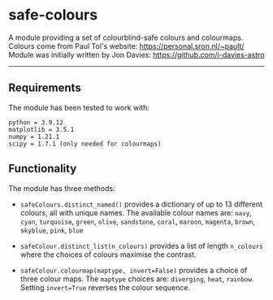 # safe-colours
A module providing a set of colourblind-safe colours and colourmaps.
Colours come from Paul Tol's website: https://personal.sron.nl/~pault/
Module was initially written by Jon Davies: https://github.com/j-davies-astro

***

## Requirements
The module has been tested to work with:
```
python = 3.9.12
matplotlib = 3.5.1
numpy = 1.21.1
scipy = 1.7.1 (only needed for colourmaps)
```

## Functionality
The module has three methods:
- `safeColours.distinct_named()` provides a dictionary of up to 13 different colours, all with unique names.
The available colour names are:
`navy`, `cyan`, `turquoise`, `green`, `olive`, `sandstone`, `coral`, `maroon`, `magenta`, `brown`, `skyblue`, `pink`, `blue`

- `safeColour.distinct_list(n_colours)` provides a list of length `n_colours` where the choices of colours maximise the contrast.

- `safeColour.colourmap(maptype, invert=False)` provides a choice of three colour maps. The `maptype` choices are: `diverging`, `heat`, `rainbow`. Setting `invert=True` reverses the colour sequence.

